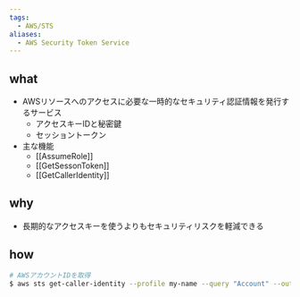 ```yaml
---
tags:
  - AWS/STS
aliases:
  - AWS Security Token Service
---
```

## what
- AWSリソースへのアクセスに必要な一時的なセキュリティ認証情報を発行するサービス
	- アクセスキーIDと秘密鍵
	- セッショントークン
- 主な機能
	- [[AssumeRole]]
	- [[GetSessonToken]]
	- [[GetCallerIdentity]]
## why
- 長期的なアクセスキーを使うよりもセキュリティリスクを軽減できる
## how
```zsh
# AWSアカウントIDを取得
$ aws sts get-caller-identity --profile my-name --query "Account" --output text
```